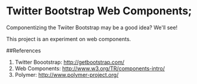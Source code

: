 # Twitter Bootstrap Web Components;

Componentizing the Twiiter Bootstrap may be a good idea? We'll see!

This project is an experiment on web components.

##References

1. Twitter Boootstrap: http://getbootstrap.com/
2. Web Components: http://www.w3.org/TR/components-intro/
3. Polymer: http://www.polymer-project.org/